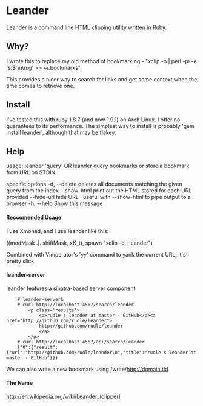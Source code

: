 # Leander

Leander is a command line HTML clipping utility written in Ruby.

## Why?

I wrote this to replace my old method of bookmarking - "xclip -o | perl -pi -e 's:$:\\n\\n:g' >> ~/.bookmarks".

This provides a nicer way to search for links and get some context when the time comes to retrieve one.

## Install

I've tested this with ruby 1.8.7 (and now 1.9.1) on Arch Linux. I offer no guarantees to its performance.
The simplest way to install is probably 'gem install leander', although that may be flakey.

## Help
usage: leander 'query' OR leander
 query bookmarks or store a bookmark from URL on STDIN

specific options
        -d, --delete                     deletes all documents matching the given query from the index 
        --show-html                  print out the HTML stored for each URL provided
        --hide-url                   hide URL : useful with --show-html to pipe output to a browser
    -h, --help                       Show this message

#### Reccomended Usage
I use Xmonad, and I use leander like this:

((modMask .|. shiftMask, xK_t), spawn "xclip -o | leander")

Combined with Vimperator's 'yy' command to yank the current URL, it's pretty slick.

#### leander-server
leander features a sinatra-based server component

		# leander-server&
		# curl http://localhost:4567/search/leander
			<p class='results'>
				<p>rudle's leander at master - GitHub</p><a href="http://github.com/rudle/leander">
				http://github.com/rudle/leander
				</a>
			</p>
		# curl http://localhost:4567/api/search/leander
		{"0":{"result":{"url":"http://github.com/rudle/leander\n","title":"rudle's leander at master - GitHub"}}}

We can also write a new bookmark using /write/http://domain.tld

#### The Name
http://en.wikipedia.org/wiki/Leander_(clipper)
